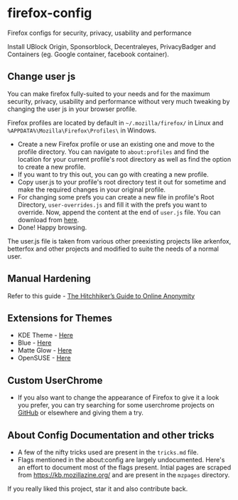 # firefox-config
Firefox configs for security, privacy, usability and performance

Install UBlock Origin, Sponsorblock, Decentraleyes, PrivacyBadger and Containers (eg. Google container, facebook container).

## Change user js

You can make firefox fully-suited to your needs and for the maximum security, privacy, usability and performance without very much tweaking by changing the user js in your browser profile.

Firefox profiles are located by default in `~/.mozilla/firefox/` in Linux and `%APPDATA%\Mozilla\Firefox\Profiles\` in Windows.


- Create a new Firefox profile or use an existing one and move to the profile directory. You can navigate to `about:profiles` and find the location for your current profile's root directory as well as find the option to create a new profile. 
- If you want to try this out, you can go with creating a new profile.
- Copy user.js to your profile's root directory test it out for sometime and make the required changes in your original profile.
- For changing some prefs you can create a new file in profile's Root Directory, `user-overrides.js` and fill it with the prefs you want to override. Now, append the content at the end of `user.js` file. You can download from [here](https://github.com/prirai/firefox-config/raw/main/user.js).
- Done! Happy browsing.

The user.js file is taken from various other preexisting projects like arkenfox, betterfox and other projects and modified to suite the needs of a normal user.

## Manual Hardening

Refer to this guide - [The Hitchhiker’s Guide to Online Anonymity](https://anonymousplanet.org/guide.html#firefox-1)

## Extensions for Themes

- KDE Theme - [Here](https://addons.mozilla.org/en-US/firefox/addon/astitva-kde/?utm_source=addons.mozilla.org&utm_medium=referral&utm_content=search)
- Blue - [Here](https://addons.mozilla.org/en-US/firefox/addon/astitva-blue/?utm_source=addons.mozilla.org&utm_medium=referral&utm_content=search)
- Matte Glow - [Here](https://addons.mozilla.org/en-US/firefox/addon/astitva-matte-glow/?utm_source=addons.mozilla.org&utm_medium=referral&utm_content=search)
- OpenSUSE - [Here](https://addons.mozilla.org/en-US/firefox/addon/astitva-opensuse/?utm_source=addons.mozilla.org&utm_medium=referral&utm_content=search)

## Custom UserChrome

- If you also want to change the appearance of Firefox to give it a look you prefer, you can try searching for some userchrome projects on [GitHub](https://github.com/search?q=firefox%20userchrome&type=repositories) or elsewhere and giving them a try.

## About Config Documentation and other tricks

- A few of the nifty tricks used are present in the `tricks.md` file.
- Flags mentioned in the about:config are largely undocumented. Here's an effort to document most of the flags present. Intial pages are scraped from https://kb.mozillazine.org/ and are present in the `mzpages` directory.

If you really liked this project, star it and also contribute back.

